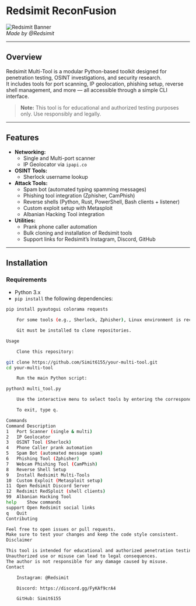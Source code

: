 # Redsimit ReconFusion

![Redsimit Banner](https://raw.githubusercontent.com/Simit6155/your-repo/main/banner.png)  
*Made by @Redsimit*

---

## Overview

Redsimit Multi-Tool is a modular Python-based toolkit designed for penetration testing, OSINT investigations, and security research.  
It includes tools for port scanning, IP geolocation, phishing setup, reverse shell management, and more — all accessible through a simple CLI interface.

> **Note:** This tool is for educational and authorized testing purposes only. Use responsibly and legally.

---

## Features

- **Networking:**  
  - Single and Multi-port scanner  
  - IP Geolocator via `ipapi.co`  
- **OSINT Tools:**  
  - Sherlock username lookup  
- **Attack Tools:**  
  - Spam bot (automated typing spamming messages)  
  - Phishing tool integration (Zphisher, CamPhish)  
  - Reverse shells (Python, Rust, PowerShell, Bash clients + listener)  
  - Custom exploit setup with Metasploit  
  - Albanian Hacking Tool integration  
- **Utilities:**  
  - Prank phone caller automation  
  - Bulk cloning and installation of Redsimit tools  
  - Support links for Redsimit’s Instagram, Discord, GitHub  

---

## Installation

### Requirements

- Python 3.x  
- `pip install` the following dependencies:

```bash
pip install pyautogui colorama requests

    For some tools (e.g., Sherlock, Zphisher), Linux environment is recommended.

    Git must be installed to clone repositories.

Usage

    Clone this repository:

git clone https://github.com/Simit6155/your-multi-tool.git
cd your-multi-tool

    Run the main Python script:

python3 multi_tool.py

    Use the interactive menu to select tools by entering the corresponding number or command.

    To exit, type q.

Commands
Command	Description
1	Port Scanner (single & multi)
2	IP Geolocator
3	OSINT Tool (Sherlock)
4	Phone Caller prank automation
5	Spam Bot (automated message spam)
6	Phishing Tool (Zphisher)
7	Webcam Phishing Tool (CamPhish)
8	Reverse Shell Setup
9	Install Redsimit Multi-Tools
10	Custom Exploit (Metasploit setup)
11	Open Redsimit Discord Server
12	Redsimit RedSploit (shell clients)
99	Albanian Hacking Tool
help	Show commands
support	Open Redsimit social links
q	Quit
Contributing

Feel free to open issues or pull requests.
Make sure to test your changes and keep the code style consistent.
Disclaimer

This tool is intended for educational and authorized penetration testing only.
Unauthorized use or misuse can lead to legal consequences.
The author is not responsible for any damage caused by misuse.
Contact

    Instagram: @Redsimit

    Discord: https://discord.gg/FyKAf9crA4

    GitHub: Simit6155

